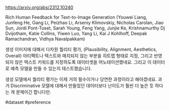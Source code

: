 https://arxiv.org/abs/2312.10240

Rich Human Feedback for Text-to-Image Generation (Youwei Liang, Junfeng He, Gang Li, Peizhao Li, Arseniy Klimovskiy, Nicholas Carolan, Jiao Sun, Jordi Pont-Tuset, Sarah Young, Feng Yang, Junjie Ke, Krishnamurthy Dj Dvijotham, Katie Collins, Yiwen Luo, Yang Li, Kai J Kohlhoff, Deepak Ramachandran, Vidhya Navalpakkam)

생성 이미지에 대해서 다차원 퀄리티 평가, (Plausibility, Alignment, Aesthetics, Overall) 아티팩트나 텍스트와 매치되지 않는 부분을 히트맵 형태로 지정, 그리고 반영되지 않은 텍스트 키워드를 지정하도록 데이터셋을 어노테이션했네요. 그리고 이 데이터로 예측 모델을 만들 수 있는지 테스트했습니다.

생성 모델에서 퀄리티 평가는 이제 거의 필수이거나 당연한 과정이라고 해야겠네요. 과거 Discriminative 모델에 대해서 만들었던 데이터보다 난이도가 훨씬 더 높은 듯 하다는 게 문제이긴 합니다만.

#dataset #preference
